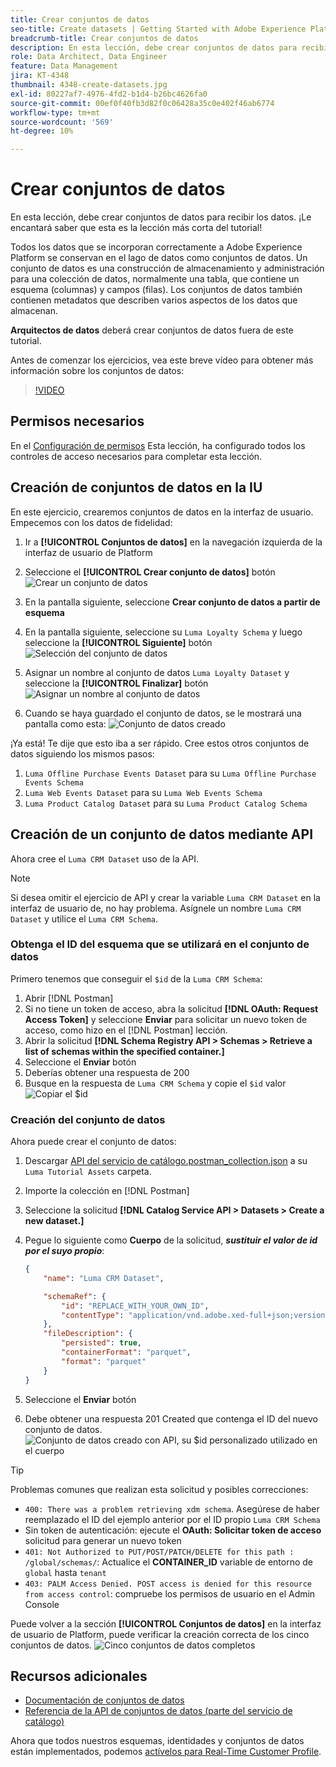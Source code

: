 ```yaml
---
title: Crear conjuntos de datos
seo-title: Create datasets | Getting Started with Adobe Experience Platform for Data Architects and Data Engineers
breadcrumb-title: Crear conjuntos de datos
description: En esta lección, debe crear conjuntos de datos para recibir los datos.
role: Data Architect, Data Engineer
feature: Data Management
jira: KT-4348
thumbnail: 4348-create-datasets.jpg
exl-id: 80227af7-4976-4fd2-b1d4-b26bc4626fa0
source-git-commit: 00ef0f40fb3d82f0c06428a35c0e402f46ab6774
workflow-type: tm+mt
source-wordcount: '569'
ht-degree: 10%

---
```


# Crear conjuntos de datos

<!--15min-->

En esta lección, debe crear conjuntos de datos para recibir los datos. ¡Le encantará saber que esta es la lección más corta del tutorial!

Todos los datos que se incorporan correctamente a Adobe Experience Platform se conservan en el lago de datos como conjuntos de datos. Un conjunto de datos es una construcción de almacenamiento y administración para una colección de datos, normalmente una tabla, que contiene un esquema (columnas) y campos (filas). Los conjuntos de datos también contienen metadatos que describen varios aspectos de los datos que almacenan.

**Arquitectos de datos** deberá crear conjuntos de datos fuera de este tutorial.

Antes de comenzar los ejercicios, vea este breve vídeo para obtener más información sobre los conjuntos de datos:
>[!VIDEO](https://video.tv.adobe.com/v/27269?learn=on)

## Permisos necesarios

En el [Configuración de permisos](configure-permissions.md) Esta lección, ha configurado todos los controles de acceso necesarios para completar esta lección.

<!--
* Permission items **[!UICONTROL Data Management]** > **[!UICONTROL View Datasets]** and **[!UICONTROL Manage Datasets]**
* Permission item **[!UICONTROL Sandboxes]** > `Luma Tutorial`
* User-role access to the `Luma Tutorial Platform` product profile
* Developer-role access to the `Luma Tutorial Platform` product profile (for API)
-->

## Creación de conjuntos de datos en la IU

En este ejercicio, crearemos conjuntos de datos en la interfaz de usuario. Empecemos con los datos de fidelidad:

1. Ir a **[!UICONTROL Conjuntos de datos]** en la navegación izquierda de la interfaz de usuario de Platform
1. Seleccione el **[!UICONTROL Crear conjunto de datos]** botón
   ![Crear un conjunto de datos](assets/datasets-createDataset.png)

1. En la pantalla siguiente, seleccione **Crear conjunto de datos a partir de esquema**
1. En la pantalla siguiente, seleccione su `Luma Loyalty Schema` y luego seleccione la **[!UICONTROL Siguiente]** botón
   ![Selección del conjunto de datos](assets/datasets-selectSchema.png)

1. Asignar un nombre al conjunto de datos `Luma Loyalty Dataset` y seleccione la **[!UICONTROL Finalizar]** botón
   ![Asignar un nombre al conjunto de datos](assets/datasets-nameDataset.png)
1. Cuando se haya guardado el conjunto de datos, se le mostrará una pantalla como esta:
   ![Conjunto de datos creado](assets/datasets-created.png)

¡Ya está! Te dije que esto iba a ser rápido. Cree estos otros conjuntos de datos siguiendo los mismos pasos:

1. `Luma Offline Purchase Events Dataset` para su `Luma Offline Purchase Events Schema`
1. `Luma Web Events Dataset` para su `Luma Web Events Schema`
1. `Luma Product Catalog Dataset` para su `Luma Product Catalog Schema`


## Creación de un conjunto de datos mediante API

Ahora cree el `Luma CRM Dataset` uso de la API.

>[!NOTE]
>
>Si desea omitir el ejercicio de API y crear la variable `Luma CRM Dataset` en la interfaz de usuario de, no hay problema. Asígnele un nombre `Luma CRM Dataset` y utilice el `Luma CRM Schema`.

### Obtenga el ID del esquema que se utilizará en el conjunto de datos

Primero tenemos que conseguir el `$id` de la `Luma CRM Schema`:

1. Abrir [!DNL Postman]
1. Si no tiene un token de acceso, abra la solicitud **[!DNL OAuth: Request Access Token]** y seleccione **Enviar** para solicitar un nuevo token de acceso, como hizo en el [!DNL Postman] lección.
1. Abrir la solicitud **[!DNL Schema Registry API > Schemas > Retrieve a list of schemas within the specified container.]**
1. Seleccione el **Enviar** botón
1. Deberías obtener una respuesta de 200
1. Busque en la respuesta de `Luma CRM Schema` y copie el `$id` valor
   ![Copiar el $id](assets/dataset-crm-getSchemaId.png)

### Creación del conjunto de datos

Ahora puede crear el conjunto de datos:

1. Descargar [API del servicio de catálogo.postman_collection.json](https://raw.githubusercontent.com/adobe/experience-platform-postman-samples/master/apis/experience-platform/Catalog%20Service%20API.postman_collection.json) a su `Luma Tutorial Assets` carpeta.
1. Importe la colección en [!DNL Postman]
1. Seleccione la solicitud **[!DNL Catalog Service API > Datasets > Create a new dataset.]**
1. Pegue lo siguiente como **Cuerpo** de la solicitud, ***sustituir el valor de id por el suyo propio***:

   ```json
   {
       "name": "Luma CRM Dataset",
   
       "schemaRef": {
           "id": "REPLACE_WITH_YOUR_OWN_ID",
           "contentType": "application/vnd.adobe.xed-full+json;version=1"
       },
       "fileDescription": {
           "persisted": true,
           "containerFormat": "parquet",
           "format": "parquet"
       }
   }
   ```

1. Seleccione el **Enviar** botón
1. Debe obtener una respuesta 201 Created que contenga el ID del nuevo conjunto de datos.
   ![Conjunto de datos creado con API, su $id personalizado utilizado en el cuerpo](assets/datasets-crm-created.png)

>[!TIP]
>
> Problemas comunes que realizan esta solicitud y posibles correcciones:
>
> * `400: There was a problem retrieving xdm schema`. Asegúrese de haber reemplazado el ID del ejemplo anterior por el ID propio `Luma CRM Schema`
> * Sin token de autenticación: ejecute el **OAuth: Solicitar token de acceso** solicitud para generar un nuevo token
> * `401: Not Authorized to PUT/POST/PATCH/DELETE for this path : /global/schemas/`: Actualice el **CONTAINER_ID** variable de entorno de `global` hasta `tenant`
> * `403: PALM Access Denied. POST access is denied for this resource from access control`: compruebe los permisos de usuario en el Admin Console


Puede volver a la sección **[!UICONTROL Conjuntos de datos]** en la interfaz de usuario de Platform, puede verificar la creación correcta de los cinco conjuntos de datos.
![Cinco conjuntos de datos completos](assets/datasets-allComplete.png)


## Recursos adicionales

* [Documentación de conjuntos de datos](https://experienceleague.adobe.com/docs/experience-platform/catalog/datasets/overview.html?lang=es)
* [Referencia de la API de conjuntos de datos (parte del servicio de catálogo)](https://www.adobe.io/experience-platform-apis/references/catalog/#tag/Datasets)

Ahora que todos nuestros esquemas, identidades y conjuntos de datos están implementados, podemos [actívelos para Real-Time Customer Profile](enable-profiles.md).
